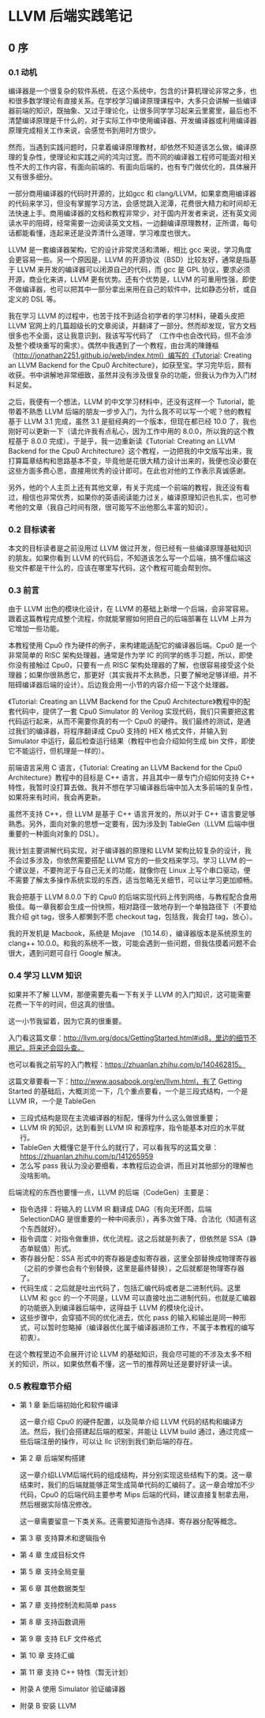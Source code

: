 # LLVM 后端实践笔记

## 0 序

### 0.1 动机

编译器是一个很复杂的软件系统，在这个系统中，包含的计算机理论非常之多，也和很多数学理论有直接关系。在学校学习编译原理课程中，大多只会讲解一些编译器前端的知识，既抽象、又过于理论化，让很多同学学习起来云里雾里，最后也不清楚编译原理是干什么的，对于实际工作中使用编译器、开发编译器或利用编译器原理完成相关工作来说，会感觉书到用时方恨少。

然而，当遇到实践问题时，只拿着编译原理教材，却依然不知道该怎么做，编译原理的复杂性，使理论和实践之间的鸿沟过宽。而不同的编译器工程师可能面对相关性不大的工作内容，有面向前端的、有面向后端的，也有专门做优化的，具体展开又有很多细分。

一部分商用编译器的代码时开源的，比如gcc 和 clang/LLVM，如果拿商用编译器的代码来学习，但没有掌握学习方法，会感觉跳入泥潭，花费很大精力和时间却无法快速上手。商用编译器的文档和教程非常少，对于国内开发者来说，还有英文阅读水平的阻碍，经常需要一边阅读英文文档，一边翻编译原理教材，正所谓，每句话都能看懂，连起来还是没弄清什么道理，学习难度也很大。

LLVM 是一套编译器架构，它的设计非常灵活和清晰，相比 gcc 来说，学习角度会更容易一些。另一个原因是，LLVM 的开源协议（BSD）比较友好，通常是指基于 LLVM 来开发的编译器可以闭源自己的代码，而 gcc 是 GPL 协议，要求必须开源，商业化来讲，LLVM 更有优势。还有个优势是，LLVM 的可重用性强，即使不做编译器，也可以把其中一部分拿出来用在自己的软件中，比如静态分析，或自定义的 DSL 等。

我在学习 LLVM 的过程中，也苦于找不到适合初学者的学习材料，硬着头皮把 LLVM 官网上的几篇超级长的文章阅读，并翻译了一部分。然而却发现，官方文档很多也不全面，这让我意识到，我该写写代码了 （工作中也会改代码，但不会涉及整个模块重写的需求）。偶然中我遇到了一个教程，由台湾的陳鍾樞（http://jonathan2251.github.io/web/index.html）编写的《Tutorial: Creating an LLVM Backend for the Cpu0 Architecture》，如获至宝。学习完毕后，颇有收获。书中讲解地非常细致，虽然并没有涉及很复杂的功能，但我认为作为入门材料足矣。

之后，我便有一个想法，LLVM 的中文学习材料中，还没有这样一个 Tutorial，能带着不熟悉 LLVM 后端的朋友一步步入门，为什么我不可以写一个呢？他的教程基于 LLVM 3.1 完成，虽然 3.1 是挺经典的一个版本，但现在都已经 10.0 了，我也刚好可以更新一下（请允许我有点私心，因为工作中用的 8.0.0，所以我的这个教程基于 8.0.0 完成）。于是乎，我一边重新读《Tutorial: Creating an LLVM Backend for the Cpu0 Architecture》这个教程，一边把我的中文版写出来，我打算篇章结构和思路基本不变，毕竟他是花很大精力设计出来的，我便也没必要在这些方面多费心思，直接用优秀的设计即可。在此也对他的工作表示真诚感谢。

另外，他的个人主页上还有其他文章，有关于完成一个前端的教程，我还没有看过，相信也非常优秀，如果你的英语阅读能力过关，编译原理知识也扎实，也可参考他的文章（我自己时间有限，很可能写不出他那么丰富的知识）。



### 0.2 目标读者

本文的目标读者是之前没用过 LLVM 做过开发，但已经有一些编译原理基础知识的朋友。如果你看到 LLVM 的代码后，不知道该怎么写一个后端，搞不懂后端这些文件都是干什么的，应该在哪里写代码，这个教程可能会帮到你。



### 0.3 前言

由于 LLVM 出色的模块化设计，在 LLVM 的基础上新增一个后端，会非常容易。跟着这篇教程完成整个流程，你就能掌握如何把自己的后端部署在 LLVM 上并为它增加一些功能。

本教程使用 Cpu0 作为硬件的例子，来构建能适配它的编译器后端。Cpu0 是一个非常简单的 RISC 架构处理器，通常是作为学 IC 的同学的练手习题，所以，即使你没有接触过 Cpu0，只要有一点 RISC 架构处理器的了解，也很容易接受这个处理器；如果你很熟悉它，那更好（其实我并不太熟悉，只要了解地足够详细，并不阻碍编译器后端的设计）。后边我会用一小节的内容介绍一下这个处理器。

《Tutorial: Creating an LLVM Backend for the Cpu0 Architecture》教程中的配套代码中，提供了一套 Cpu0 Simulator 的 Verilog 实现代码，我们只需要把这套代码运行起来，从而不需要你真的有一个 Cpu0 的硬件。我们最终的测试，是通过我们的编译器，将程序翻译成 Cpu0 支持的 HEX 格式文件，并输入到 Simulator 中运行，最后检查运行结果（教程中也会介绍如何生成 bin 文件，即使它不能运行，但机理是一样的）。

前端语言采用 C 语言，《Tutorial: Creating an LLVM Backend for the Cpu0 Architecture》教程中的目标是 C++ 语言，并且其中一章专门介绍如何支持 C++ 特性，我暂时没打算去做。我并不想在学习编译器后端中加入太多前端的复杂性，如果将来有时间，我会再更新。

虽然不支持 C++，但 LLVM 是基于 C++ 语言开发的，所以对于 C++ 语言要足够熟悉。另外，面向对象的思想一定要有，因为涉及到 TableGen（LLVM 后端中很重要的一种面向对象的 DSL）。

我计划主要讲解代码实现，对于编译器的原理和 LLVM 架构比较复杂的设计，我不会过多涉及，你依然需要搭配 LLVM 官方的一些文档来学习。学习 LLVM 的一个建议是，不要拘泥于与自己无关的功能，就像你在 Linux 上写个串口驱动，便不需要了解太多操作系统实现的东西，适当忽略无关细节，可以让学习更加顺畅。

我会把基于 LLVM 8.0.0 下的 Cpu0 的后端实现代码上传到网络，与教程配合食用极佳。每一章我都会生成一份快照，相对路径一致地存到一个单独路径下（不要给我介绍 git tag，很多人都懒到不愿 checkout tag，包括我，我会打 tag，放心）。

我的开发机是 Macbook，系统是 Mojave （10.14.6），编译器版本是系统原生的 clang++ 10.0.0。和我的系统不一致，可能会遇到一些问题，但我估摸着问题不会很大，遇到问题可自行 Google 解决。

### 0.4 学习 LLVM 知识

如果并不了解 LLVM，那便需要先看一下有关于 LLVM 的入门知识，这可能需要花费一下午的时间，但这真的很值。

这一小节我留着，因为它真的很重要。

入门看这篇文章：http://llvm.org/docs/GettingStarted.html#id8，里边的细节不用记，将来还会回头查。

也可以看我之前写的入门教程：https://zhuanlan.zhihu.com/p/140462815。

这篇文章要看一下：http://www.aosabook.org/en/llvm.html，有了 Getting Started 的基础后，大概浏览一下，几个重点要看，一个是三段式结构，一个是 LLVM IR，一个是 TableGen

- 三段式结构是现在主流编译器的标配，懂得为什么这么做很重要；
- LLVM IR 的知识，达到看到 LLVM IR 和源程序，指令能基本对应的水平就行。
- TableGen 大概懂它是干什么的就行了，可以看我写的这篇文章：https://zhuanlan.zhihu.com/p/141265959
- 怎么写 pass 我认为没必要细看，本教程后边会讲，而且对其他部分的理解也没啥影响。

后端流程的东西也要懂一点，LLVM 的后端（CodeGen）主要是：

- 指令选择：将输入的 LLVM IR 翻译成 DAG（有向无环图，后端 SelectionDAG 是很重要的一种中间表示），再多次做下降、合法化（知道有这个东西就好）。
- 指令调度：对指令做重排，优化流程。这之后就是列表了，但依然是 SSA（静态单赋值）形式。
- 寄存器分配：SSA 形式中的寄存器是虚拟寄存器，这里全部替换成物理寄存器（之前的步骤也会有个别替换，这里是最终替换），之后就都是物理寄存器了。
- 代码生成：之后就是吐出代码了，包括汇编代码或者是二进制代码。这里 LLVM 和 gcc 的一个不同是，LLVM 可以直接吐出二进制代码，也就是汇编器的功能嵌入到编译器后端中，这得益于 LLVM 的模块化设计。
- 这些步骤中，会穿插不同的优化进去，优化 pass 的输入和输出是同一种形式，可以暂时忽略掉（编译器优化属于编译器进阶工作，不属于本教程的编写初衷）。

在这个教程里边不会展开讨论 LLVM 的基础知识，我会尽可能的不涉及太多不相关的知识，所以，如果依然看不懂，这一节的推荐网址还是要好好读一读。



### 0.5 教程章节介绍

- 第 1 章 新后端初始化和软件编译

  这一章介绍 Cpu0 的硬件配置，以及简单介绍 LLVM 代码的结构和编译方法。然后，我们会搭建起后端的框架，并能让 LLVM build 通过，通过完成一些后端注册的操作，可以让 llc 识别到我们新后端的存在。

- 第 2 章 后端架构搭建

  这一章介绍LLVM后端代码的组成结构，并分别实现这些结构下的类。这一章结束时，我们的后端就能够正常生成简单代码的汇编码了。这一章会增加不少代码，Cpu0 的后端代码主要参考 Mips 后端的代码，建议直接复制拿去用，然后根据实际情况修改。

  这一章需要留意一下类关系。还需要知道指令选择、寄存器分配等概念。

- 第 3 章 支持算术和逻辑指令

- 第 4 章 生成目标文件

- 第 5 章 支持全局变量

- 第 6 章 其他数据类型

- 第 7 章 支持控制流和简单 pass

- 第 8 章 支持函数调用

- 第 9 章 支持 ELF 文件格式

- 第 10 章 支持汇编

- 第 11 章 支持 C++ 特性（暂无计划）

- 附录 A 使用 Simulator 验证编译器

- 附录 B 安装 LLVM